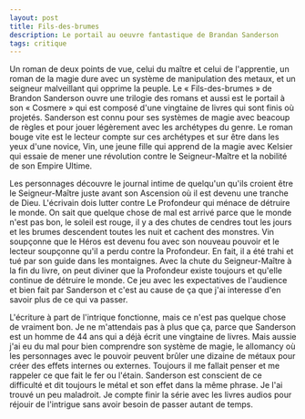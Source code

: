 ```yaml
---
layout: post
title: Fils-des-brumes
description: Le portail au oeuvre fantastique de Brandan Sanderson
tags: critique
---
```


Un roman de deux points de vue, celui du maître et celui de l'apprentie,
un roman de la magie dure avec un système de manipulation des metaux,
et un seigneur malveillant qui opprime la peuple. Le « Fils-des-brumes »
de Brandon Sanderson ouvre une trilogie des romans 
et aussi est le portail à son « Cosmere » qui est composé d'une vingtaine 
de livres qui sont finis où projetés. Sanderson est connu pour ses systèmes
de magie avec beacoup de règles et pour jouer légèrement avec les archétypes
du genre. Le roman bouge vite est le lecteur compte sur ces archétypes et
sur être dans les yeux d'une novice, Vin, une jeune fille qui apprend de
la magie avec Kelsier qui essaie de mener une révolution contre le 
Seigneur-Maître et la nobilité de son Empire Ultime.

Les personnages découvre le journal intime de quelqu'un qu'ils croient
être le Seigneur-Maître juste avant son Ascension où il est devenu
une tranche de Dieu.  L'écrivain dois lutter contre Le Profondeur qui
ménace de détruire le monde. On sait que quelque chose de mal est arrivé
parce que le monde n'est pas bon, le soleil est rouge, il y a des chutes
de cendres tout les jours et les brumes descendent toutes les nuit et
cachent des monstres. Vin soupçonne que le Héros est devenu fou avec
son nouveau pouvoir et le lecteur soupçonne qu'il a perdu contre
la Profondeur. En fait, il a été trahi et tué par son guide dans les 
montaignes. Avec la chute du Seigneur-Maître à la fin du livre, 
on peut diviner que la Profondeur existe toujours et qu'elle continue de
détruire le monde. Ce jeu avec les expectatives de l'audience et bien
fait par Sanderson et c'est au cause de ça que j'ai interesse d'en
savoir plus de ce qui va passer.

L'écriture à part de l'intrique fonctionne, mais ce n'est pas 
quelque chose de vraiment bon. Je ne m'attendais pas à plus que 
ça, parce que Sanderson est un homme de 44 ans qui a déjà écrit 
une vingtaine de livres. Mais aussie j'ai eu du mal pour bien
comprendre son système de magie, le allomancy où les 
personnages avec le pouvoir peuvent brûler une dizaine de
métaux pour créer des effets internes ou externes. Toujours il
me fallait penser et me rappeler ce que fait le fer ou l'étain.
Sanderson est conscient de ce difficulté et dit toujours
le métal et son effet dans la même phrase. Je l'ai trouvé un
peu maladroit. Je compte finir la série avec les livres audios
pour réjouir de l'intrigue sans avoir besoin de passer autant
de temps.
